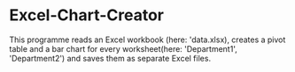 # Excel-Chart-Creator
This programme reads an Excel workbook (here: 'data.xlsx), creates a pivot table and a bar chart for every worksheet(here: 'Department1', 'Department2') and saves them as separate Excel files. 
